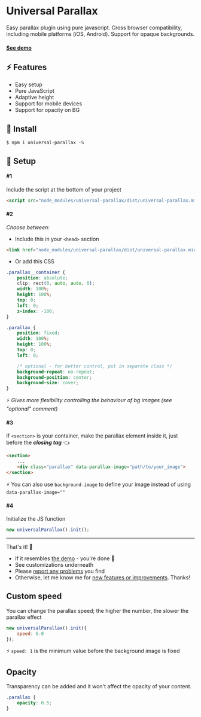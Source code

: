 # Universal Parallax
Easy parallax plugin using pure javascript. Cross browser compatibility, including mobile platforms (iOS, Android). Support for opaque backgrounds.

#### [See demo](https://marrio-h.github.io/universal-parallax/demo/)


## :zap: Features
- Easy setup
- Pure JavaScript
- Adaptive height
- Support for mobile devices
- Support for opacity on BG

## :floppy_disk: Install
`$ npm i universal-parallax -S`

## :rocket: Setup
#### #1
Include the script at the bottom of your project

```html
<script src="node_modules/universal-parallax/dist/universal-parallax.min.js"></script>
```

#### #2
_Choose between:_

- Include this in your `<head>` section

```html
<link href="node_modules/universal-parallax/dist/universal-parallax.min.css" rel="stylesheet">
```

- Or add this CSS

```css
.parallax__container {
	position: absolute;
	clip: rect(0, auto, auto, 0);
	width: 100%;
	height: 100%;
	top: 0;
	left: 0;
	z-index: -100;
}

.parallax {
	position: fixed;
	width: 100%;
	height: 100%;
	top: 0;
	left: 0;

	/* optional - for better control, put in separate class */
	background-repeat: no-repeat;
	background-position: center;
	background-size: cover;
}
```
:zap: _Gives more flexibility controlling the behaviour of bg images (see "optional" comment)_

#### #3
If `<section>` is your container, make the parallax element inside it, just before the **_closing tag_** :point_left:

```html
<section>
	...
	<div class="parallax" data-parallax-image="path/to/your_image">
</section>
```

:zap: You can also use `background-image` to define your image instead of using `data-parallax-image=""`

#### #4
Initialize the JS function

```js
new universalParallax().init();
```

---
That's it! :checkered_flag:
- If it resembles [the demo](https://marrio-h.github.io/universal-parallax/demo/) - you're done :tada:
- See customizations underneath
- Please [report any problems](https://github.com/marrio-h/universal-parallax/issues) you find
- Otherwise, let me know me for [new features or improvements](https://github.com/marrio-h/universal-parallax/projects/1#column-3080421). Thanks!

## Custom speed
You can change the parallax speed; the higher the number, the slower the parallax effect

```js
new universalParallax().init({
	speed: 6.0
});
```

:zap: `speed: 1` is the minimum value before the background image is fixed


## Opacity
Transparency can be added and it won't affect the opacity of your content.

```css
.parallax {
	opacity: 0.5;
}
```
